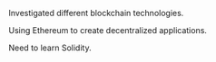 Investigated different blockchain technologies.

Using Ethereum to create decentralized applications.

Need to learn Solidity.